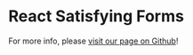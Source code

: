 # React Satisfying Forms
For more info, please [visit our page on Github](https://github.com/luisgustavolf/react-satisfying-forms)!